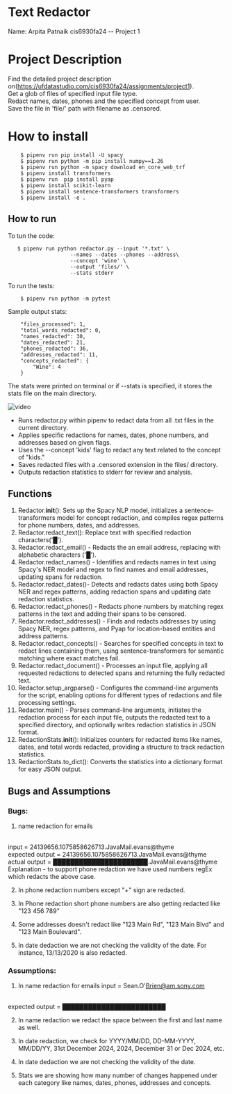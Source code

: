 # Text Redactor 

Name: Arpita Patnaik
cis6930fa24 -- Project 1 

# Project Description 
Find the detailed project description on(https://ufdatastudio.com/cis6930fa24/assignments/project1).
<br /> Get a glob of files of specified input file type. <br /> Redact names, dates, phones and the specified concept from user.<br /> Save the file in 'file/' path with filename as <filename>.censored.

# How to install
```
    $ pipenv run pip install -U spacy
    $ pipenv run python -m pip install numpy==1.26
    $ pipenv run python -m spacy download en_core_web_trf
    $ pipenv install transformers
    $ pipenv run  pip install pyap
    $ pipenv install scikit-learn
    $ pipenv install sentence-transformers transformers
    $ pipenv install -e . 
```


## How to run
To tun the code:
```
   $ pipenv run python redactor.py --input '*.txt' \
                    --names --dates --phones --address\
                    --concept 'wine' \
                    --output 'files/' \
                    --stats stderr
```

To run the tests:
```
    $ pipenv run python -m pytest
```

Sample output stats:
```
    "files_processed": 1,
    "total_words_redacted": 0,
    "names_redacted": 30,
    "dates_redacted": 21,
    "phones_redacted": 36,
    "addresses_redacted": 11,
    "concepts_redacted": {
        "Wine": 4
    }
```
The stats were printed on terminal or if --stats <filename> is specified, it stores the stats file on the main directory.
                    
![video](video)
- Runs redactor.py within pipenv to redact data from all .txt files in the current directory.
- Applies specific redactions for names, dates, phone numbers, and addresses based on given flags.
- Uses the --concept 'kids' flag to redact any text related to the concept of "kids."
- Saves redacted files with a .censored extension in the files/ directory.
- Outputs redaction statistics to stderr for review and analysis.


## Functions 
1. Redactor.__init__(): Sets up the Spacy NLP model, initializes a sentence-transformers model for concept redaction, and compiles regex patterns for phone numbers, dates, and addresses. 
2. Redactor.redact_text(): Replace text with specified redaction characters('█').
3. Redactor.redact_email() - Redacts the an email address, replacing with alphabetic characters ('█').
4. Redactor.redact_names() - Identifies and redacts names in text using Spacy's NER model and regex to find names and email addresses, updating spans for redaction.
5. Redactor.redact_dates()- Detects and redacts dates using both Spacy NER and regex patterns, adding redaction spans and updating date redaction statistics.
6. Redactor.redact_phones() - Redacts phone numbers by matching regex patterns in the text and adding their spans to be censored.
7. Redactor.redact_addresses() - Finds and redacts addresses by using Spacy NER, regex patterns, and Pyap for location-based entities and address patterns.
8. Redactor.redact_concepts() - Searches for specified concepts in text to redact lines containing them, using sentence-transformers for semantic matching where exact matches fail.
9. Redactor.redact_document() - Processes an input file, applying all requested redactions to detected spans and returning the fully redacted text.
10. Redactor.setup_argparse() - Configures the command-line arguments for the script, enabling options for different types of redactions and file processing settings.
11. Redactor.main() - Parses command-line arguments, initiates the redaction process for each input file, outputs the redacted text to a specified directory, and optionally writes redaction statistics in JSON format.
12. RedactionStats.__init__(): Initializes counters for redacted items like names, dates, and total words redacted, providing a structure to track redaction statistics.
13. RedactionStats.to_dict(): Converts the statistics into a dictionary format for easy JSON output.

    

## Bugs and Assumptions

### Bugs:

1. name redaction for emails
<br />
input = 24139656.1075858626713.JavaMail.evans@thyme
<br />
expected output = 24139656.1075858626713.JavaMail.evans@thyme
<br />
actual output =  ██████████████████████.JavaMail.evans@thyme
<br />Explanation - to support phone redaction we have used numbers regEx which redacts the above case.

2. In phone redaction numbers except "+" sign are redacted. 

3. In Phone redaction short phone numbers are also getting redacted like "123 456 789"

4. Some addresses doesn't redact like  "123 Main Rd", "123 Main Blvd" and "123 Main Boulevard".

5. In date dedaction we are not checking the validity of the date. For instance, 13/13/2020 is also redacted.


### Assumptions:

1. In name redaction for emails
input = Sean.O'Brien@am.sony.com
<br />
expected output = ████████████████████████

2. In name redaction we redact the space between the first and last name as well.

3. In date redaction, we check for YYYY/MM/DD, DD-MM-YYYY, MM/DD/YY, 31st December 2024, 2024, December 31 or Dec 2024, etc.

4. In date dedaction we are not checking the validity of the date.

5. Stats we are showing how many number of changes happened under each category like names, dates, phones, addresses and concepts.

